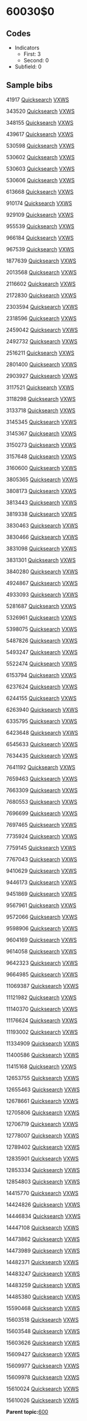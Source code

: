# 60030$0

## Codes

-   Indicators
    -   First: 3
    -   Second: 0
-   Subfield: 0

## Sample bibs

41917 [Quicksearch](https://search.library.yale.edu/catalog/41917) [VXWS](http://prodorbis.library.yale.edu:7014/vxws/GetHoldingsService?bibId=41917)

343520 [Quicksearch](https://search.library.yale.edu/catalog/343520) [VXWS](http://prodorbis.library.yale.edu:7014/vxws/GetHoldingsService?bibId=343520)

348155 [Quicksearch](https://search.library.yale.edu/catalog/348155) [VXWS](http://prodorbis.library.yale.edu:7014/vxws/GetHoldingsService?bibId=348155)

439617 [Quicksearch](https://search.library.yale.edu/catalog/439617) [VXWS](http://prodorbis.library.yale.edu:7014/vxws/GetHoldingsService?bibId=439617)

530598 [Quicksearch](https://search.library.yale.edu/catalog/530598) [VXWS](http://prodorbis.library.yale.edu:7014/vxws/GetHoldingsService?bibId=530598)

530602 [Quicksearch](https://search.library.yale.edu/catalog/530602) [VXWS](http://prodorbis.library.yale.edu:7014/vxws/GetHoldingsService?bibId=530602)

530603 [Quicksearch](https://search.library.yale.edu/catalog/530603) [VXWS](http://prodorbis.library.yale.edu:7014/vxws/GetHoldingsService?bibId=530603)

530606 [Quicksearch](https://search.library.yale.edu/catalog/530606) [VXWS](http://prodorbis.library.yale.edu:7014/vxws/GetHoldingsService?bibId=530606)

613668 [Quicksearch](https://search.library.yale.edu/catalog/613668) [VXWS](http://prodorbis.library.yale.edu:7014/vxws/GetHoldingsService?bibId=613668)

910174 [Quicksearch](https://search.library.yale.edu/catalog/910174) [VXWS](http://prodorbis.library.yale.edu:7014/vxws/GetHoldingsService?bibId=910174)

929109 [Quicksearch](https://search.library.yale.edu/catalog/929109) [VXWS](http://prodorbis.library.yale.edu:7014/vxws/GetHoldingsService?bibId=929109)

955539 [Quicksearch](https://search.library.yale.edu/catalog/955539) [VXWS](http://prodorbis.library.yale.edu:7014/vxws/GetHoldingsService?bibId=955539)

966184 [Quicksearch](https://search.library.yale.edu/catalog/966184) [VXWS](http://prodorbis.library.yale.edu:7014/vxws/GetHoldingsService?bibId=966184)

967539 [Quicksearch](https://search.library.yale.edu/catalog/967539) [VXWS](http://prodorbis.library.yale.edu:7014/vxws/GetHoldingsService?bibId=967539)

1877639 [Quicksearch](https://search.library.yale.edu/catalog/1877639) [VXWS](http://prodorbis.library.yale.edu:7014/vxws/GetHoldingsService?bibId=1877639)

2013568 [Quicksearch](https://search.library.yale.edu/catalog/2013568) [VXWS](http://prodorbis.library.yale.edu:7014/vxws/GetHoldingsService?bibId=2013568)

2116602 [Quicksearch](https://search.library.yale.edu/catalog/2116602) [VXWS](http://prodorbis.library.yale.edu:7014/vxws/GetHoldingsService?bibId=2116602)

2172830 [Quicksearch](https://search.library.yale.edu/catalog/2172830) [VXWS](http://prodorbis.library.yale.edu:7014/vxws/GetHoldingsService?bibId=2172830)

2303594 [Quicksearch](https://search.library.yale.edu/catalog/2303594) [VXWS](http://prodorbis.library.yale.edu:7014/vxws/GetHoldingsService?bibId=2303594)

2318596 [Quicksearch](https://search.library.yale.edu/catalog/2318596) [VXWS](http://prodorbis.library.yale.edu:7014/vxws/GetHoldingsService?bibId=2318596)

2459042 [Quicksearch](https://search.library.yale.edu/catalog/2459042) [VXWS](http://prodorbis.library.yale.edu:7014/vxws/GetHoldingsService?bibId=2459042)

2492732 [Quicksearch](https://search.library.yale.edu/catalog/2492732) [VXWS](http://prodorbis.library.yale.edu:7014/vxws/GetHoldingsService?bibId=2492732)

2516211 [Quicksearch](https://search.library.yale.edu/catalog/2516211) [VXWS](http://prodorbis.library.yale.edu:7014/vxws/GetHoldingsService?bibId=2516211)

2801400 [Quicksearch](https://search.library.yale.edu/catalog/2801400) [VXWS](http://prodorbis.library.yale.edu:7014/vxws/GetHoldingsService?bibId=2801400)

2903927 [Quicksearch](https://search.library.yale.edu/catalog/2903927) [VXWS](http://prodorbis.library.yale.edu:7014/vxws/GetHoldingsService?bibId=2903927)

3117521 [Quicksearch](https://search.library.yale.edu/catalog/3117521) [VXWS](http://prodorbis.library.yale.edu:7014/vxws/GetHoldingsService?bibId=3117521)

3118298 [Quicksearch](https://search.library.yale.edu/catalog/3118298) [VXWS](http://prodorbis.library.yale.edu:7014/vxws/GetHoldingsService?bibId=3118298)

3133718 [Quicksearch](https://search.library.yale.edu/catalog/3133718) [VXWS](http://prodorbis.library.yale.edu:7014/vxws/GetHoldingsService?bibId=3133718)

3145345 [Quicksearch](https://search.library.yale.edu/catalog/3145345) [VXWS](http://prodorbis.library.yale.edu:7014/vxws/GetHoldingsService?bibId=3145345)

3145367 [Quicksearch](https://search.library.yale.edu/catalog/3145367) [VXWS](http://prodorbis.library.yale.edu:7014/vxws/GetHoldingsService?bibId=3145367)

3150273 [Quicksearch](https://search.library.yale.edu/catalog/3150273) [VXWS](http://prodorbis.library.yale.edu:7014/vxws/GetHoldingsService?bibId=3150273)

3157648 [Quicksearch](https://search.library.yale.edu/catalog/3157648) [VXWS](http://prodorbis.library.yale.edu:7014/vxws/GetHoldingsService?bibId=3157648)

3160600 [Quicksearch](https://search.library.yale.edu/catalog/3160600) [VXWS](http://prodorbis.library.yale.edu:7014/vxws/GetHoldingsService?bibId=3160600)

3805365 [Quicksearch](https://search.library.yale.edu/catalog/3805365) [VXWS](http://prodorbis.library.yale.edu:7014/vxws/GetHoldingsService?bibId=3805365)

3808173 [Quicksearch](https://search.library.yale.edu/catalog/3808173) [VXWS](http://prodorbis.library.yale.edu:7014/vxws/GetHoldingsService?bibId=3808173)

3813443 [Quicksearch](https://search.library.yale.edu/catalog/3813443) [VXWS](http://prodorbis.library.yale.edu:7014/vxws/GetHoldingsService?bibId=3813443)

3819338 [Quicksearch](https://search.library.yale.edu/catalog/3819338) [VXWS](http://prodorbis.library.yale.edu:7014/vxws/GetHoldingsService?bibId=3819338)

3830463 [Quicksearch](https://search.library.yale.edu/catalog/3830463) [VXWS](http://prodorbis.library.yale.edu:7014/vxws/GetHoldingsService?bibId=3830463)

3830466 [Quicksearch](https://search.library.yale.edu/catalog/3830466) [VXWS](http://prodorbis.library.yale.edu:7014/vxws/GetHoldingsService?bibId=3830466)

3831098 [Quicksearch](https://search.library.yale.edu/catalog/3831098) [VXWS](http://prodorbis.library.yale.edu:7014/vxws/GetHoldingsService?bibId=3831098)

3831301 [Quicksearch](https://search.library.yale.edu/catalog/3831301) [VXWS](http://prodorbis.library.yale.edu:7014/vxws/GetHoldingsService?bibId=3831301)

3840280 [Quicksearch](https://search.library.yale.edu/catalog/3840280) [VXWS](http://prodorbis.library.yale.edu:7014/vxws/GetHoldingsService?bibId=3840280)

4924867 [Quicksearch](https://search.library.yale.edu/catalog/4924867) [VXWS](http://prodorbis.library.yale.edu:7014/vxws/GetHoldingsService?bibId=4924867)

4933093 [Quicksearch](https://search.library.yale.edu/catalog/4933093) [VXWS](http://prodorbis.library.yale.edu:7014/vxws/GetHoldingsService?bibId=4933093)

5281687 [Quicksearch](https://search.library.yale.edu/catalog/5281687) [VXWS](http://prodorbis.library.yale.edu:7014/vxws/GetHoldingsService?bibId=5281687)

5326961 [Quicksearch](https://search.library.yale.edu/catalog/5326961) [VXWS](http://prodorbis.library.yale.edu:7014/vxws/GetHoldingsService?bibId=5326961)

5398075 [Quicksearch](https://search.library.yale.edu/catalog/5398075) [VXWS](http://prodorbis.library.yale.edu:7014/vxws/GetHoldingsService?bibId=5398075)

5487826 [Quicksearch](https://search.library.yale.edu/catalog/5487826) [VXWS](http://prodorbis.library.yale.edu:7014/vxws/GetHoldingsService?bibId=5487826)

5493247 [Quicksearch](https://search.library.yale.edu/catalog/5493247) [VXWS](http://prodorbis.library.yale.edu:7014/vxws/GetHoldingsService?bibId=5493247)

5522474 [Quicksearch](https://search.library.yale.edu/catalog/5522474) [VXWS](http://prodorbis.library.yale.edu:7014/vxws/GetHoldingsService?bibId=5522474)

6153794 [Quicksearch](https://search.library.yale.edu/catalog/6153794) [VXWS](http://prodorbis.library.yale.edu:7014/vxws/GetHoldingsService?bibId=6153794)

6237624 [Quicksearch](https://search.library.yale.edu/catalog/6237624) [VXWS](http://prodorbis.library.yale.edu:7014/vxws/GetHoldingsService?bibId=6237624)

6244155 [Quicksearch](https://search.library.yale.edu/catalog/6244155) [VXWS](http://prodorbis.library.yale.edu:7014/vxws/GetHoldingsService?bibId=6244155)

6263940 [Quicksearch](https://search.library.yale.edu/catalog/6263940) [VXWS](http://prodorbis.library.yale.edu:7014/vxws/GetHoldingsService?bibId=6263940)

6335795 [Quicksearch](https://search.library.yale.edu/catalog/6335795) [VXWS](http://prodorbis.library.yale.edu:7014/vxws/GetHoldingsService?bibId=6335795)

6423648 [Quicksearch](https://search.library.yale.edu/catalog/6423648) [VXWS](http://prodorbis.library.yale.edu:7014/vxws/GetHoldingsService?bibId=6423648)

6545633 [Quicksearch](https://search.library.yale.edu/catalog/6545633) [VXWS](http://prodorbis.library.yale.edu:7014/vxws/GetHoldingsService?bibId=6545633)

7634435 [Quicksearch](https://search.library.yale.edu/catalog/7634435) [VXWS](http://prodorbis.library.yale.edu:7014/vxws/GetHoldingsService?bibId=7634435)

7641192 [Quicksearch](https://search.library.yale.edu/catalog/7641192) [VXWS](http://prodorbis.library.yale.edu:7014/vxws/GetHoldingsService?bibId=7641192)

7659463 [Quicksearch](https://search.library.yale.edu/catalog/7659463) [VXWS](http://prodorbis.library.yale.edu:7014/vxws/GetHoldingsService?bibId=7659463)

7663309 [Quicksearch](https://search.library.yale.edu/catalog/7663309) [VXWS](http://prodorbis.library.yale.edu:7014/vxws/GetHoldingsService?bibId=7663309)

7680553 [Quicksearch](https://search.library.yale.edu/catalog/7680553) [VXWS](http://prodorbis.library.yale.edu:7014/vxws/GetHoldingsService?bibId=7680553)

7696699 [Quicksearch](https://search.library.yale.edu/catalog/7696699) [VXWS](http://prodorbis.library.yale.edu:7014/vxws/GetHoldingsService?bibId=7696699)

7697465 [Quicksearch](https://search.library.yale.edu/catalog/7697465) [VXWS](http://prodorbis.library.yale.edu:7014/vxws/GetHoldingsService?bibId=7697465)

7735924 [Quicksearch](https://search.library.yale.edu/catalog/7735924) [VXWS](http://prodorbis.library.yale.edu:7014/vxws/GetHoldingsService?bibId=7735924)

7759145 [Quicksearch](https://search.library.yale.edu/catalog/7759145) [VXWS](http://prodorbis.library.yale.edu:7014/vxws/GetHoldingsService?bibId=7759145)

7767043 [Quicksearch](https://search.library.yale.edu/catalog/7767043) [VXWS](http://prodorbis.library.yale.edu:7014/vxws/GetHoldingsService?bibId=7767043)

9410629 [Quicksearch](https://search.library.yale.edu/catalog/9410629) [VXWS](http://prodorbis.library.yale.edu:7014/vxws/GetHoldingsService?bibId=9410629)

9446173 [Quicksearch](https://search.library.yale.edu/catalog/9446173) [VXWS](http://prodorbis.library.yale.edu:7014/vxws/GetHoldingsService?bibId=9446173)

9451869 [Quicksearch](https://search.library.yale.edu/catalog/9451869) [VXWS](http://prodorbis.library.yale.edu:7014/vxws/GetHoldingsService?bibId=9451869)

9567961 [Quicksearch](https://search.library.yale.edu/catalog/9567961) [VXWS](http://prodorbis.library.yale.edu:7014/vxws/GetHoldingsService?bibId=9567961)

9572066 [Quicksearch](https://search.library.yale.edu/catalog/9572066) [VXWS](http://prodorbis.library.yale.edu:7014/vxws/GetHoldingsService?bibId=9572066)

9598906 [Quicksearch](https://search.library.yale.edu/catalog/9598906) [VXWS](http://prodorbis.library.yale.edu:7014/vxws/GetHoldingsService?bibId=9598906)

9604169 [Quicksearch](https://search.library.yale.edu/catalog/9604169) [VXWS](http://prodorbis.library.yale.edu:7014/vxws/GetHoldingsService?bibId=9604169)

9614058 [Quicksearch](https://search.library.yale.edu/catalog/9614058) [VXWS](http://prodorbis.library.yale.edu:7014/vxws/GetHoldingsService?bibId=9614058)

9642323 [Quicksearch](https://search.library.yale.edu/catalog/9642323) [VXWS](http://prodorbis.library.yale.edu:7014/vxws/GetHoldingsService?bibId=9642323)

9664985 [Quicksearch](https://search.library.yale.edu/catalog/9664985) [VXWS](http://prodorbis.library.yale.edu:7014/vxws/GetHoldingsService?bibId=9664985)

11069387 [Quicksearch](https://search.library.yale.edu/catalog/11069387) [VXWS](http://prodorbis.library.yale.edu:7014/vxws/GetHoldingsService?bibId=11069387)

11121982 [Quicksearch](https://search.library.yale.edu/catalog/11121982) [VXWS](http://prodorbis.library.yale.edu:7014/vxws/GetHoldingsService?bibId=11121982)

11140370 [Quicksearch](https://search.library.yale.edu/catalog/11140370) [VXWS](http://prodorbis.library.yale.edu:7014/vxws/GetHoldingsService?bibId=11140370)

11176624 [Quicksearch](https://search.library.yale.edu/catalog/11176624) [VXWS](http://prodorbis.library.yale.edu:7014/vxws/GetHoldingsService?bibId=11176624)

11193002 [Quicksearch](https://search.library.yale.edu/catalog/11193002) [VXWS](http://prodorbis.library.yale.edu:7014/vxws/GetHoldingsService?bibId=11193002)

11334909 [Quicksearch](https://search.library.yale.edu/catalog/11334909) [VXWS](http://prodorbis.library.yale.edu:7014/vxws/GetHoldingsService?bibId=11334909)

11400586 [Quicksearch](https://search.library.yale.edu/catalog/11400586) [VXWS](http://prodorbis.library.yale.edu:7014/vxws/GetHoldingsService?bibId=11400586)

11415168 [Quicksearch](https://search.library.yale.edu/catalog/11415168) [VXWS](http://prodorbis.library.yale.edu:7014/vxws/GetHoldingsService?bibId=11415168)

12653755 [Quicksearch](https://search.library.yale.edu/catalog/12653755) [VXWS](http://prodorbis.library.yale.edu:7014/vxws/GetHoldingsService?bibId=12653755)

12655463 [Quicksearch](https://search.library.yale.edu/catalog/12655463) [VXWS](http://prodorbis.library.yale.edu:7014/vxws/GetHoldingsService?bibId=12655463)

12678661 [Quicksearch](https://search.library.yale.edu/catalog/12678661) [VXWS](http://prodorbis.library.yale.edu:7014/vxws/GetHoldingsService?bibId=12678661)

12705806 [Quicksearch](https://search.library.yale.edu/catalog/12705806) [VXWS](http://prodorbis.library.yale.edu:7014/vxws/GetHoldingsService?bibId=12705806)

12706719 [Quicksearch](https://search.library.yale.edu/catalog/12706719) [VXWS](http://prodorbis.library.yale.edu:7014/vxws/GetHoldingsService?bibId=12706719)

12778007 [Quicksearch](https://search.library.yale.edu/catalog/12778007) [VXWS](http://prodorbis.library.yale.edu:7014/vxws/GetHoldingsService?bibId=12778007)

12789402 [Quicksearch](https://search.library.yale.edu/catalog/12789402) [VXWS](http://prodorbis.library.yale.edu:7014/vxws/GetHoldingsService?bibId=12789402)

12835901 [Quicksearch](https://search.library.yale.edu/catalog/12835901) [VXWS](http://prodorbis.library.yale.edu:7014/vxws/GetHoldingsService?bibId=12835901)

12853334 [Quicksearch](https://search.library.yale.edu/catalog/12853334) [VXWS](http://prodorbis.library.yale.edu:7014/vxws/GetHoldingsService?bibId=12853334)

12854803 [Quicksearch](https://search.library.yale.edu/catalog/12854803) [VXWS](http://prodorbis.library.yale.edu:7014/vxws/GetHoldingsService?bibId=12854803)

14415770 [Quicksearch](https://search.library.yale.edu/catalog/14415770) [VXWS](http://prodorbis.library.yale.edu:7014/vxws/GetHoldingsService?bibId=14415770)

14424826 [Quicksearch](https://search.library.yale.edu/catalog/14424826) [VXWS](http://prodorbis.library.yale.edu:7014/vxws/GetHoldingsService?bibId=14424826)

14446834 [Quicksearch](https://search.library.yale.edu/catalog/14446834) [VXWS](http://prodorbis.library.yale.edu:7014/vxws/GetHoldingsService?bibId=14446834)

14447108 [Quicksearch](https://search.library.yale.edu/catalog/14447108) [VXWS](http://prodorbis.library.yale.edu:7014/vxws/GetHoldingsService?bibId=14447108)

14473862 [Quicksearch](https://search.library.yale.edu/catalog/14473862) [VXWS](http://prodorbis.library.yale.edu:7014/vxws/GetHoldingsService?bibId=14473862)

14473989 [Quicksearch](https://search.library.yale.edu/catalog/14473989) [VXWS](http://prodorbis.library.yale.edu:7014/vxws/GetHoldingsService?bibId=14473989)

14482371 [Quicksearch](https://search.library.yale.edu/catalog/14482371) [VXWS](http://prodorbis.library.yale.edu:7014/vxws/GetHoldingsService?bibId=14482371)

14483247 [Quicksearch](https://search.library.yale.edu/catalog/14483247) [VXWS](http://prodorbis.library.yale.edu:7014/vxws/GetHoldingsService?bibId=14483247)

14483259 [Quicksearch](https://search.library.yale.edu/catalog/14483259) [VXWS](http://prodorbis.library.yale.edu:7014/vxws/GetHoldingsService?bibId=14483259)

14485380 [Quicksearch](https://search.library.yale.edu/catalog/14485380) [VXWS](http://prodorbis.library.yale.edu:7014/vxws/GetHoldingsService?bibId=14485380)

15590468 [Quicksearch](https://search.library.yale.edu/catalog/15590468) [VXWS](http://prodorbis.library.yale.edu:7014/vxws/GetHoldingsService?bibId=15590468)

15603518 [Quicksearch](https://search.library.yale.edu/catalog/15603518) [VXWS](http://prodorbis.library.yale.edu:7014/vxws/GetHoldingsService?bibId=15603518)

15603548 [Quicksearch](https://search.library.yale.edu/catalog/15603548) [VXWS](http://prodorbis.library.yale.edu:7014/vxws/GetHoldingsService?bibId=15603548)

15603626 [Quicksearch](https://search.library.yale.edu/catalog/15603626) [VXWS](http://prodorbis.library.yale.edu:7014/vxws/GetHoldingsService?bibId=15603626)

15609427 [Quicksearch](https://search.library.yale.edu/catalog/15609427) [VXWS](http://prodorbis.library.yale.edu:7014/vxws/GetHoldingsService?bibId=15609427)

15609977 [Quicksearch](https://search.library.yale.edu/catalog/15609977) [VXWS](http://prodorbis.library.yale.edu:7014/vxws/GetHoldingsService?bibId=15609977)

15609978 [Quicksearch](https://search.library.yale.edu/catalog/15609978) [VXWS](http://prodorbis.library.yale.edu:7014/vxws/GetHoldingsService?bibId=15609978)

15610024 [Quicksearch](https://search.library.yale.edu/catalog/15610024) [VXWS](http://prodorbis.library.yale.edu:7014/vxws/GetHoldingsService?bibId=15610024)

15610026 [Quicksearch](https://search.library.yale.edu/catalog/15610026) [VXWS](http://prodorbis.library.yale.edu:7014/vxws/GetHoldingsService?bibId=15610026)

**Parent topic:**[600](../../tags/600/600.md)

